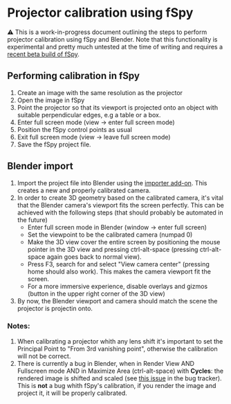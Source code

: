 # Projector calibration using fSpy

⚠️ This is a work-in-progress document outlining the steps to perform projector calibration using fSpy and Blender. Note that this functionality is experimental and pretty much untested at the time of writing and requires a [recent beta build of fSpy](https://github.com/stuffmatic/fSpy/releases).

## Performing calibration in fSpy

1. Create an image with the same resolution as the projector
2. Open the image in fSpy
3. Point the projector so that its viewport is projected onto an object with suitable perpendicular edges, e.g a table or a box.
4. Enter full screen mode (view -> enter full screen mode)
5. Position the fSpy control points as usual
6. Exit full screen mode (view -> leave full screen mode)
7. Save the fSpy project file.

## Blender import

1. Import the project file into Blender using the [importer add-on](https://github.com/stuffmatic/fSpy-Blender). This creates a new and properly calibrated camera.
2. In order to create 3D geometry based on the calibrated camera, it's vital that the Blender camera's viewport fits the screen perfectly. This can be achieved with the following steps (that should probably be automated in the future)
    * Enter full screen mode in Blender (window -> enter full screen)
    * Set the viewpoint to be the calibrated camera (numpad 0)
    * Make the 3D view cover the entire screen by positioning the mouse pointer in the 3D view and pressing ctrl-alt-space (pressing ctrl-alt-space again goes back to normal view).
    * Press F3, search for and select "View camera center" (pressing home should also work). This makes the camera viewport fit the screen.
    * For a more immersive experience, disable overlays and gizmos (button in the upper right corner of the 3D view)
3. By now, the Blender viewport and camera should match the scene the projector is projectin onto. 

### Notes:

1. When calibrating a projector whith any lens shift it's important to set the Principal Point to "From 3rd vanishing point", otherwise the calibration will not be correct.
2. There is currently a bug in Blender, when in Render View AND Fullscreen mode AND in Maximize Area (ctrl-alt-space) with **Cycles**: the rendered image is shifted and scaled (see [this issue](https://developer.blender.org/T70800) in the bug tracker). This is **not** a bug whith fSpy's calibration, if you render the image and project it, it will be properly calibrated.
